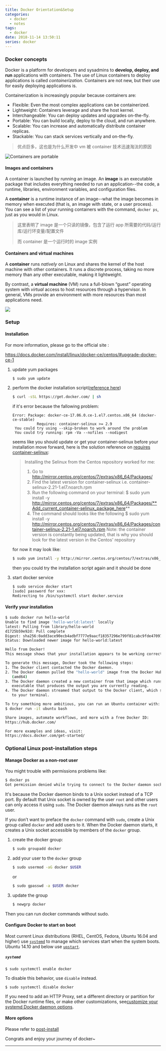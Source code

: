 ```yaml
---
title: Docker Orientation&Setup
categories:
  - docker
  - notes
tags:
  - docker
date: 2018-11-14 13:50:11
series: docker
---
```


### Docker concepts

Docker is a platform for developers and sysadmins to **develop, deploy, and run** applications with containers. The use of Linux containers to deploy applications is called _containerization_. Containers are not new, but their use for easily deploying applications is.

Containerization is increasingly popular because containers are:

- Flexible: Even the most complex applications can be containerized.
- Lightweight: Containers leverage and share the host kernel.
- Interchangeable: You can deploy updates and upgrades on-the-fly.
- Portable: You can build locally, deploy to the cloud, and run anywhere.
- Scalable: You can increase and automatically distribute container replicas.
- Stackable: You can stack services vertically and on-the-fly.

> 优点巨多，这也是为什么开发中 vm 被 container 技术迅速淘汰的原因

![Containers are portable](https://docs.docker.com/get-started/images/laurel-docker-containers.png)

#### Images and containers

A container is launched by running an image. An **image** is an executable package that includes everything needed to run an application--the code, a runtime, libraries, environment variables, and configuration files.

A **container** is a runtime instance of an image--what the image becomes in memory when executed (that is, an image with state, or a user process). You can see a list of your running containers with the command, `docker ps`, just as you would in Linux.

> 这里表明了 image 是一个只读的镜像，包含了运行 app 所需要的代码/运行库/运行环变量/配置文件
>
> 而 container 是一个运行时的 image 实例

#### Containers and virtual machines

A **container** runs _natively_ on Linux and shares the kernel of the host machine with other containers. It runs a discrete process, taking no more memory than any other executable, making it lightweight.

By contrast, a **virtual machine** (VM) runs a full-blown “guest” operating system with _virtual_ access to host resources through a hypervisor. In general, VMs provide an environment with more resources than most applications need.

![](../img/20181116135034.png)

### Setup

#### Installation

For more information, please go to the official site :

https://docs.docker.com/install/linux/docker-ce/centos/#upgrade-docker-ce-1

1. update yum packages

   ```bash
   $ sudo yum update
   ```

2. perform the docker installation script([reference here][link2])

   ```bash
   $ curl -sSL https://get.docker.com/ | sh
   ```

   if it's error because the fallowing problem:

   ```ba
   Error: Package: docker-ce-17.06.0.ce-1.el7.centos.x86_64 (docker-ce-stable)
              Requires: container-selinux >= 2.9
    You could try using --skip-broken to work around the problem
    You could try running: rpm -Va --nofiles --nodigest
   ```

   seems like you should update or get your container-selinux before your installation move forward, here is the solution reference on [requires container-selinux][link1]:

   > Installing the Selinux from the Centos repository worked for me:
   >
   > 1. Go to http://mirror.centos.org/centos/7/extras/x86_64/Packages/
   > 2. Find the latest version for container-selinux i.e. container-selinux-2.21-1.el7.noarch.rpm
   > 3. Run the following command on your terminal: $ sudo yum install -y http://mirror.centos.org/centos/7/extras/x86_64/Packages/**Add_current_container-selinux_package_here**
   > 4. The command should looks like the following $ sudo yum install -y http://mirror.centos.org/centos/7/extras/x86_64/Packages/container-selinux-2.21-1.el7.noarch.rpm
   >    Note: the container version is constantly being updated, that is why you should look for the latest version in the Centos' repository

   for now it may look like:

   ```bash
   $ sudo yum install -y http://mirror.centos.org/centos/7/extras/x86_64/Packages/container-selinux-2.55-1.el7.noarch.rpm
   ```

   then you could try the installation script again and it should be done

3. start docker service

   ```bash
   $ sudo service docker start
   [sudo] password for xxx:
   Redirecting to /bin/systemctl start docker.service
   ```

#### Verify your installation

```bash
$ sudo docker run hello-world
Unable to find image 'hello-world:latest' locally
latest: Pulling from library/hello-world
d1725b59e92d: Pull complete
Digest: sha256:0add3ace90ecb4adbf7777e9aacf18357296e799f81cabc9fde470971e499788
Status: Downloaded newer image for hello-world:latest

Hello from Docker!
This message shows that your installation appears to be working correctly.

To generate this message, Docker took the following steps:
1. The Docker client contacted the Docker daemon.
2. The Docker daemon pulled the "hello-world" image from the Docker Hub.
   (amd64)
3. The Docker daemon created a new container from that image which runs the
   executable that produces the output you are currently reading.
4. The Docker daemon streamed that output to the Docker client, which sent it
   to your terminal.

To try something more ambitious, you can run an Ubuntu container with:
$ docker run -it ubuntu bash

Share images, automate workflows, and more with a free Docker ID:
https://hub.docker.com/

For more examples and ideas, visit:
https://docs.docker.com/get-started/
```

### Optional Linux post-installation steps

#### Manage Docker as a non-root user

You might trouble with permissions problems like:

```bash
$ docker ps
Got permission denied while trying to connect to the Docker daemon socket at unix:///var/run/docker.sock: Get http://%2Fvar%2Frun%2Fdocker.sock/v1.39/containers/json: dial unix /var/run/docker.sock: connect: permission denied
```

It's because the Docker daemon binds to a Unix socket instead of a TCP port. By default that Unix socket is owned by the user `root` and other users can only access it using `sudo`. The Docker daemon always runs as the `root` user.

If you don’t want to preface the `docker` command with `sudo`, create a Unix group called `docker` and add users to it. When the Docker daemon starts, it creates a Unix socket accessible by members of the `docker` group.

1. create the docker group:

   ```bash
   $ sudo groupadd docker
   ```

2. add your user to the `docker` group

   ```bash
   $ sudo usermod -aG docker $USER
   ```

   or

   ```bash
   $ sudo gpasswd -a $USER docker
   ```

3. update the group

   ```bash
   $ newgrp docker
   ```

Then you can run docker commands without sudo.

#### Configure Docker to start on boot

Most current Linux distributions (RHEL, CentOS, Fedora, Ubuntu 16.04 and higher) use [`systemd`](https://docs.docker.com/install/linux/linux-postinstall/#systemd) to manage which services start when the system boots. Ubuntu 14.10 and below use [`upstart`](https://docs.docker.com/install/linux/linux-postinstall/#upstart).

##### `systemd`

```
$ sudo systemctl enable docker
```

To disable this behavior, use `disable` instead.

```
$ sudo systemctl disable docker
```

If you need to add an HTTP Proxy, set a different directory or partition for the Docker runtime files, or make other customizations, see[customize your systemd Docker daemon options](https://docs.docker.com/engine/admin/systemd/).

#### More options

Please refer to [post-install][link3]

Congrats and enjoy your journey of docker~

---

[link1]: https://stackoverflow.com/questions/45272827/docker-ce-on-rhel-requires-container-selinux-2-9 "requires container-selinux"
[link2]: http://www.docker.org.cn/book/install/install-docker-on-rhel-29.html "docker installation reference"
[link3]: https://docs.docker.com/install/linux/linux-postinstall "docker post installation options"
